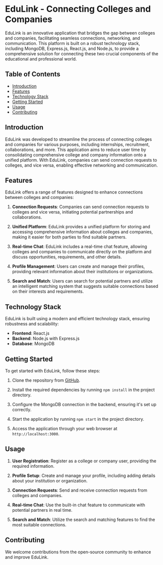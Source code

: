 # EduLink - Connecting Colleges and Companies

EduLink is an innovative application that bridges the gap between colleges and companies, facilitating seamless connections, networking, and communication. This platform is built on a robust technology stack, including MongoDB, Express.js, React.js, and Node.js, to provide a comprehensive solution for connecting these two crucial components of the educational and professional world.

## Table of Contents
- [Introduction](#introduction)
- [Features](#features)
- [Technology Stack](#technology-stack)
- [Getting Started](#getting-started)
- [Usage](#usage)
- [Contributing](#contributing)

## Introduction

EduLink was developed to streamline the process of connecting colleges and companies for various purposes, including internships, recruitment, collaborations, and more. This application aims to reduce user time by consolidating comprehensive college and company information onto a unified platform. With EduLink, companies can send connection requests to colleges, and vice versa, enabling effective networking and communication.

## Features

EduLink offers a range of features designed to enhance connections between colleges and companies:

1. **Connection Requests**: Companies can send connection requests to colleges and vice versa, initiating potential partnerships and collaborations.

2. **Unified Platform**: EduLink provides a unified platform for storing and accessing comprehensive information about colleges and companies, making it easier for both parties to find suitable partners.

3. **Real-time Chat**: EduLink includes a real-time chat feature, allowing colleges and companies to communicate directly on the platform and discuss opportunities, requirements, and other details.

4. **Profile Management**: Users can create and manage their profiles, providing relevant information about their institutions or organizations. 

5. **Search and Match**: Users can search for potential partners and utilize an intelligent matching system that suggests suitable connections based on their interests and requirements.



## Technology Stack

EduLink is built using a modern and efficient technology stack, ensuring robustness and scalability:

- **Frontend**: React.js
- **Backend**: Node.js with Express.js
- **Database**: MongoDB

## Getting Started

To get started with EduLink, follow these steps:

1. Clone the repository from [GitHub](https://github.com/yourrepository/edulink).

2. Install the required dependencies by running `npm install` in the project directory.

3. Configure the MongoDB connection in the backend, ensuring it's set up correctly.

4. Start the application by running `npm start` in the project directory.

5. Access the application through your web browser at `http://localhost:3000`.

## Usage

1. **User Registration**: Register as a college or company user, providing the required information.

2. **Profile Setup**: Create and manage your profile, including adding details about your institution or organization.

3. **Connection Requests**: Send and receive connection requests from colleges and companies.

4. **Real-time Chat**: Use the built-in chat feature to communicate with potential partners in real time.

5. **Search and Match**: Utilize the search and matching features to find the most suitable connections.

## Contributing

We welcome contributions from the open-source community to enhance and improve EduLink.


